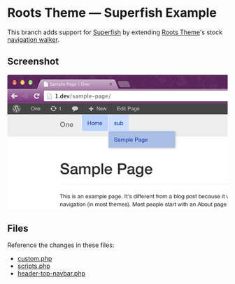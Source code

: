 # Roots Theme — Superfish Example

This branch adds support for [Superfish](https://github.com/joeldbirch/superfish) by extending [Roots Theme](http://www.rootstheme.com/)'s stock [navigation walker](lib/nav.php).

## Screenshot

![Superfish Walker Screenshot](doc/assets/img/example.png)

## Files

Reference the changes in these files:

- [custom.php](lib/custom.php)
- [scripts.php](lib/scripts.php)
- [header-top-navbar.php](templates/header-top-navbar.php)
